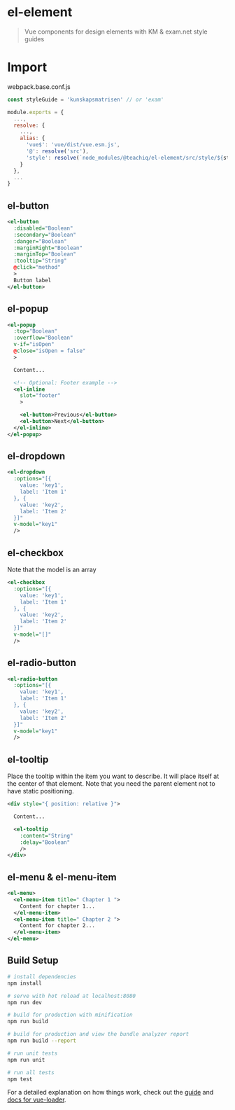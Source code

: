 # el-element

> Vue components for design elements with KM & exam.net style guides

# Import
webpack.base.conf.js
```js
const styleGuide = 'kunskapsmatrisen' // or 'exam'

module.exports = {
  ...,
  resolve: {
    ...,
    alias: {
      'vue$': 'vue/dist/vue.esm.js',
      '@': resolve('src'),
      'style': resolve(`node_modules/@teachiq/el-element/src/style/${styleGuide}`)
    }
  },
  ...
}
```

## el-button
```xml
<el-button
  :disabled="Boolean"
  :secondary="Boolean"
  :danger="Boolean"
  :marginRight="Boolean"
  :marginTop="Boolean"
  :tooltip="String"
  @click="method"
  >
  Button label
</el-button>
```

## el-popup
```xml
<el-popup
  :top="Boolean"
  :overflow="Boolean"
  v-if="isOpen"
  @close="isOpen = false"
  >

  Content...

  <!-- Optional: Footer example -->
  <el-inline
    slot="footer"
    >

    <el-button>Previous</el-button>
    <el-button>Next</el-button>
  </el-inline>
</el-popup>
```

## el-dropdown
```xml
<el-dropdown
  :options="[{
    value: 'key1',
    label: 'Item 1'
  }, {
    value: 'key2',
    label: 'Item 2'
  }]"
  v-model="key1"
  />
```

## el-checkbox
Note that the model is an array
```xml
<el-checkbox
  :options="[{
    value: 'key1',
    label: 'Item 1'
  }, {
    value: 'key2',
    label: 'Item 2'
  }]"
  v-model="[]"
  />
```

## el-radio-button
```xml
<el-radio-button
  :options="[{
    value: 'key1',
    label: 'Item 1'
  }, {
    value: 'key2',
    label: 'Item 2'
  }]"
  v-model="key1"
  />
```

## el-tooltip
Place the tooltip within the item you want to describe. It will place itself at the center of that element. Note that you need the parent element not to have static positioning.
```xml
<div style="{ position: relative }">

  Content...

  <el-tooltip
    :content="String"
    :delay="Boolean"
    />
</div>
```

## el-menu & el-menu-item
```xml
<el-menu>
  <el-menu-item title=" Chapter 1 ">
    Content for chapter 1...
  </el-menu-item>
  <el-menu-item title=" Chapter 2 ">
    Content for chapter 2...
  </el-menu-item>
</el-menu>
```

## Build Setup

``` bash
# install dependencies
npm install

# serve with hot reload at localhost:8080
npm run dev

# build for production with minification
npm run build

# build for production and view the bundle analyzer report
npm run build --report

# run unit tests
npm run unit

# run all tests
npm test
```

For a detailed explanation on how things work, check out the [guide](http://vuejs-templates.github.io/webpack/) and [docs for vue-loader](http://vuejs.github.io/vue-loader).
